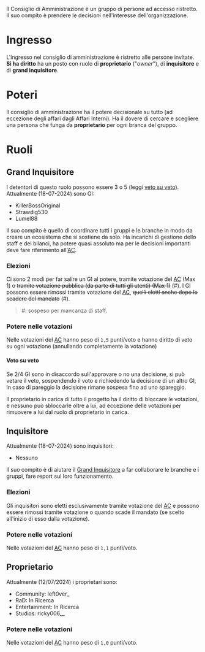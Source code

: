 Il Consiglio di Amministrazione è un gruppo di persone ad accesso ristretto. Il suo compito è prendere le decisioni nell'interesse dell'organizzazione.
# Ingresso
L'ingresso nel consiglio di amministrazione è ristretto alle persone invitate.
**Si ha diritto** ha un posto con ruolo di **proprietario** ("*owner*"), di **inquisitore** e di **grand inquisitore**.
# Poteri
Il consiglio di amministrazione ha il potere decisionale su tutto (ad eccezione degli affari dagli Affari Interni).
Ha il dovere di cercare e scegliere una persona che funga da **proprietario** per ogni branca del gruppo.
# Ruoli
## Grand Inquisitore
I detentori di questo ruolo possono essere 3 o 5 (leggi [veto su veto](#Veto%20su%20veto)).
Attualmente (18-07-2024) sono GI:
- KillerBossOriginal
- Strawdig530
- Lumel88

Il suo compito è quello di coordinare tutti i gruppi e le branche in modo da creare un ecosistema che si sostiene da solo. Ha incarichi di gestione dello staff e dei bilanci, ha potere quasi assoluto ma per le decisioni importanti deve fare riferimento all'[AC](AC.md).
### Elezioni
Ci sono 2 modi per far salire un GI al potere, tramite votazione del [AC](AC.md) (Max 1) o ~~tramite votazione pubblica (da parte di tutti gli utenti) (Max 1)~~ (#).
I GI possono essere rimossi tramite votazione del [AC](AC.md), ~~quelli eletti anche dopo lo scadere del mandato~~ (#).
> #: sospeso per mancanza di staff.
### Potere nelle votazioni
Nelle votazioni del [AC](AC.md) hanno peso di `1,5` punti/voto e hanno diritto di veto su ogni votazione (annullando completamente la votazione)
#### Veto su veto
Se 2/4 GI sono in disaccordo sull'approvare o no una decisione, si può vetare il veto, sospendendo il voto e richiedendo la decisione di un altro GI, in caso di pareggio la decisione rimane sospesa fino ad uno spareggio.

Il proprietario in carica di tutto il progetto ha il diritto di bloccare le votazioni, e nessuno può sbloccarle oltre a lui, ad eccezione delle votazioni per rimuovere a lui dal ruolo di proprietario in carica.
## Inquisitore
Attualmente (18-07-2024) sono inquisitori:
- Nessuno

Il suo compito è di aiutare il [Grand Inquisitore](#Grand%20Inquisitore) a far collaborare le branche e i gruppi, fare report sul loro funzionamento.
### Elezioni
Gli inquisitori sono eletti esclusivamente tramite votazione del [AC](AC.md) e possono essere rimossi tramite votazione o quando scade il mandato (se scelto all'inizio di esso dalla votazione).
### Potere nelle votazioni
Nelle votazioni del [AC](AC.md) hanno peso di `1,1` punti/voto.
## Proprietario
Attualmente (12/07/2024) i proprietari sono:
- Community: left0ver_
- RaD: In Ricerca
- Entertainment: In Ricerca
- Studios: ricky006__
### Potere nelle votazioni
Nelle votazioni del [AC](AC.md) hanno peso di `1,0` punti/voto.